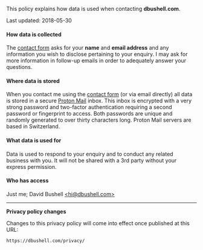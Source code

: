 This policy explains how data is used when contacting **dbushell.com**.

<p class="p--small u-dim">Last updated: 2018-05-30</p>

#### How data is collected

The [contact form](/contact/) asks for your **name** and **email address** and any information you wish to disclose pertaining to your enquiry. I may ask for more information in follow-up emails in order to adequately answer your questions.

#### Where data is stored

When you contact me using the [contact form](/contact/) (or via email directly) all data is stored in a secure [Proton Mail](https://protonmail.com/) inbox. This inbox is encrypted with a very strong password and two-factor authentication requiring a second password or fingerprint to access. Both passwords are unique and randomly generated to over thirty characters long. Proton Mail servers are based in Switzerland.

#### What data is used for

Data is used to respond to your enquiry and to conduct any related business with you. It will not be shared with a 3rd party without your express permission.

#### Who has access

Just me; David Bushell [<hi@dbushell.com\>](mailto:hi@dbushell.com)

* * *

**Privacy policy changes**

<p class="p--small">Changes to this privacy policy will come into effect once published at this URL:</p>

`https://dbushell.com/privacy/`

